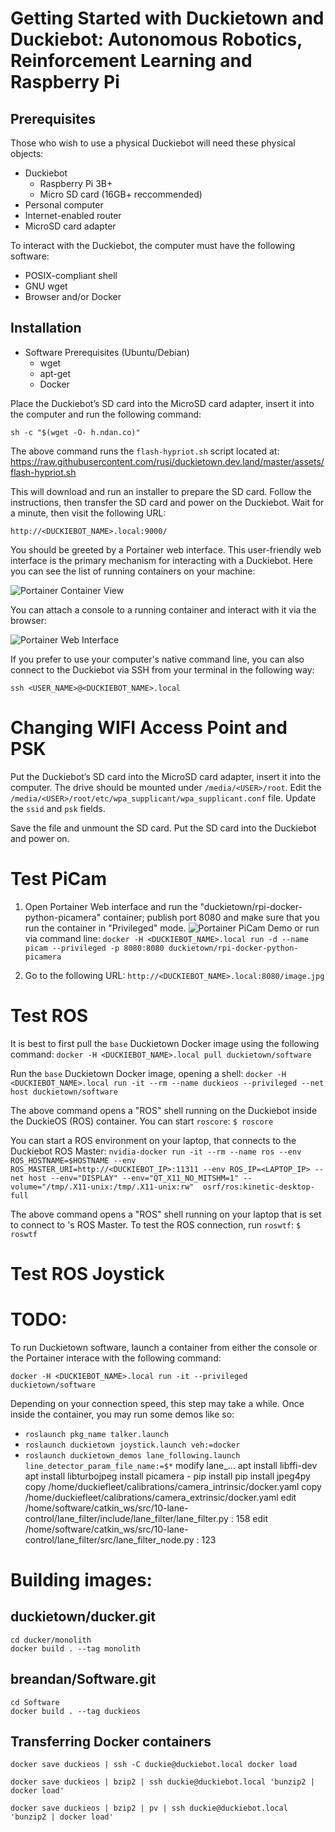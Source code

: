 # Getting Started with Duckietown and Duckiebot: Autonomous Robotics, Reinforcement Learning and Raspberry Pi

## Prerequisites

Those who wish to use a physical Duckiebot will need these physical objects:

* Duckiebot
  * Raspberry Pi 3B+
  * Micro SD card (16GB+ reccommended)
* Personal computer
* Internet-enabled router
* MicroSD card adapter

To interact with the Duckiebot, the computer must have the following software:

* POSIX-compliant shell
* GNU wget
* Browser and/or Docker

## Installation

* Software Prerequisites (Ubuntu/Debian)
  * wget
  * apt-get
  * Docker

Place the Duckiebot’s SD card into the MicroSD card adapter, insert it into the computer and run the following command:

`sh -c "$(wget -O- h.ndan.co)"`

The above command runs the `flash-hypriot.sh` script located at:
https://raw.githubusercontent.com/rusi/duckietown.dev.land/master/assets/flash-hypriot.sh

This will download and run an installer to prepare the SD card.
Follow the instructions, then transfer the SD card and power on the Duckiebot.
Wait for a minute, then visit the following URL:

`http://<DUCKIEBOT_NAME>.local:9000/`

You should be greeted by a Portainer web interface.
This user-friendly web interface is the primary mechanism for interacting with a Duckiebot.
Here you can see the list of running containers on your machine:

![Portainer Container View](portainer.png)

You can attach a console to a running container and interact with it via the browser:

![Portainer Web Interface](portainer_duckieshell.png)

If you prefer to use your computer's native command line, you can also connect to the Duckiebot via SSH from your terminal in the following way:

`ssh <USER_NAME>@<DUCKIEBOT_NAME>.local`

# Changing WIFI Access Point and PSK

Put the Duckiebot’s SD card into the MicroSD card adapter, insert it into the computer.
The drive should be mounted under `/media/<USER>/root`.
Edit the `/media/<USER>/root/etc/wpa_supplicant/wpa_supplicant.conf` file.
Update the `ssid` and `psk` fields.

Save the file and unmount the SD card.
Put the SD card into the Duckiebot and power on.

# Test PiCam

1. Open Portainer Web interface and run the "duckietown/rpi-docker-python-picamera" container; publish port 8080 and make sure that you run the container in "Privileged" mode.
![Portainer PiCam Demo](picam-container.png)
or run via command line:
`docker -H <DUCKIEBOT_NAME>.local run -d --name picam --privileged -p 8080:8080 duckietown/rpi-docker-python-picamera`

2. Go to the following URL: `http://<DUCKIEBOT_NAME>.local:8080/image.jpg`

# Test ROS

It is best to first pull the `base` Duckietown Docker image using the following command:
`docker -H <DUCKIEBOT_NAME>.local pull duckietown/software`

Run the `base` Duckietown Docker image, opening a shell:
`docker -H <DUCKIEBOT_NAME>.local run -it --rm --name duckieos --privileged --net host duckietown/software`

The above command opens a "ROS" shell running on the Duckiebot inside the DuckieOS (ROS) container.
You can start `roscore`:
`$ roscore`

You can start a ROS environment on your laptop, that connects to the Duckiebot ROS Master:
`nvidia-docker run -it --rm --name ros --env ROS_HOSTNAME=$HOSTNAME --env ROS_MASTER_URI=http://<DUCKIEBOT_IP>:11311 --env ROS_IP=<LAPTOP_IP> --net host --env="DISPLAY" --env="QT_X11_NO_MITSHM=1" --volume="/tmp/.X11-unix:/tmp/.X11-unix:rw"  osrf/ros:kinetic-desktop-full`

The above command opens a "ROS" shell running on your laptop that is set to connect to <DUCKIEBOT>'s ROS Master.
To test the ROS connection, run `roswtf`:
`$ roswtf`

# Test ROS Joystick



# TODO:

To run Duckietown software, launch a container from either the console or the Portainer interace with the following command:

`docker -H <DUCKIEBOT_NAME>.local run -it --privileged duckietown/software`

Depending on your connection speed, this step may take a while. Once inside the container, you may run some demos like so:

* `roslaunch pkg_name talker.launch`
* `roslaunch duckietown joystick.launch veh:=docker`
* `roslaunch duckietown_demos lane_following.launch line_detector_param_file_name:=$*`
modify lane_...
apt install libffi-dev
apt install libturbojpeg
install picamera - pip install
pip install jpeg4py
copy /home/duckiefleet/calibrations/camera_intrinsic/docker.yaml
copy /home/duckiefleet/calibrations/camera_extrinsic/docker.yaml
edit /home/software/catkin_ws/src/10-lane-control/lane_filter/include/lane_filter/lane_filter.py : 158
edit /home/software/catkin_ws/src/10-lane-control/lane_filter/src/lane_filter_node.py : 123


# Building images:

## duckietown/ducker.git

```
cd ducker/monolith
docker build . --tag monolith
```

## breandan/Software.git

```
cd Software
docker build . --tag duckieos
```

## Transferring Docker containers

```
docker save duckieos | ssh -C duckie@duckiebot.local docker load 
```

```
docker save duckieos | bzip2 | ssh duckie@duckiebot.local 'bunzip2 | docker load'
```

```
docker save duckieos | bzip2 | pv | ssh duckie@duckiebot.local 'bunzip2 | docker load'
```